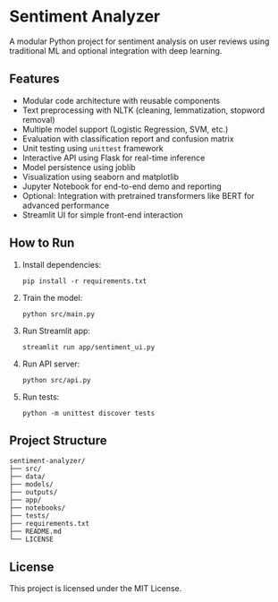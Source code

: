 # Sentiment Analyzer

A modular Python project for sentiment analysis on user reviews using traditional ML and optional integration with deep learning.

##  Features

-  Modular code architecture with reusable components
-  Text preprocessing with NLTK (cleaning, lemmatization, stopword removal)
-  Multiple model support (Logistic Regression, SVM, etc.)
-  Evaluation with classification report and confusion matrix
-  Unit testing using `unittest` framework
-  Interactive API using Flask for real-time inference
-  Model persistence using joblib
-  Visualization using seaborn and matplotlib
-  Jupyter Notebook for end-to-end demo and reporting
-  Optional: Integration with pretrained transformers like BERT for advanced performance
-  Streamlit UI for simple front-end interaction

##  How to Run

1. Install dependencies:
   ```
   pip install -r requirements.txt
   ```

2. Train the model:
   ```
   python src/main.py
   ```

3. Run Streamlit app:
   ```
   streamlit run app/sentiment_ui.py
   ```

4. Run API server:
   ```
   python src/api.py
   ```

5. Run tests:
   ```
   python -m unittest discover tests
   ```

##  Project Structure

```
sentiment-analyzer/
├── src/
├── data/
├── models/
├── outputs/
├── app/
├── notebooks/
├── tests/
├── requirements.txt
├── README.md
└── LICENSE
```

##  License

This project is licensed under the MIT License.
